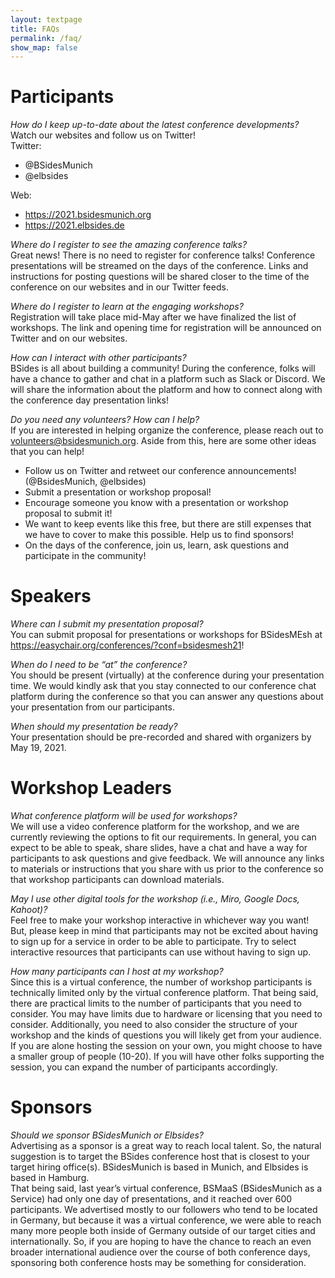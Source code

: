 ```yaml
---
layout: textpage
title: FAQs
permalink: /faq/
show_map: false
---
```


# Participants
*How do I keep up-to-date about the latest conference developments?*  
Watch our websites and follow us on Twitter!  
Twitter: 
 * @BSidesMunich
 * @elbsides

Web:
 * https://2021.bsidesmunich.org
 * https://2021.elbsides.de 

*Where do I register to see the amazing conference talks?*  
Great news! There is no need to register for conference talks! Conference presentations will be streamed on the days of the conference. Links and instructions for posting questions will be shared closer to the time of the conference on our websites and in our Twitter feeds.

*Where do I register to learn at the engaging workshops?*  
Registration will take place mid-May after we have finalized the list of workshops. The link and opening time for registration will be announced on Twitter and on our websites.

*How can I interact with other participants?*  
BSides is all about building a community! During the conference, folks will have a chance to gather and chat in a platform such as Slack or Discord. We will share the information about the platform and how to connect along with the conference day presentation links!

*Do you need any volunteers? How can I help?*  
If you are interested in helping organize the conference, please reach out to volunteers@bsidesmunich.org.  Aside from this, here are some other ideas that you can help!
 * Follow us on Twitter and retweet our conference announcements! (@BsidesMunich, @elbsides)
 * Submit a presentation or workshop proposal!
 * Encourage someone you know with a presentation or workshop proposal to submit it!
 * We want to keep events like this free, but there are still expenses that we have to cover to make this possible. Help us to find sponsors!
 * On the days of the conference, join us, learn, ask questions and participate in the community!

# Speakers

*Where can I submit my presentation proposal?*  
You can submit proposal for presentations or workshops for BSidesMEsh at https://easychair.org/conferences/?conf=bsidesmesh21!

*When do I need to be “at” the conference?*  
You should be present (virtually) at the conference during your presentation time. We would kindly ask that you stay connected to our conference chat platform during the conference so that you can answer any questions about your presentation from our participants.

*When should my presentation be ready?*  
Your presentation should be pre-recorded and shared with organizers by May 19, 2021.

# Workshop Leaders

*What conference platform will be used for workshops?*  
We will use a video conference platform for the workshop, and we are currently reviewing the options to fit our requirements. In general, you can expect to be able to speak, share slides, have a chat and have a way for participants to ask questions and give feedback. We will announce any links to materials or instructions that you share with us prior to the conference so that workshop participants can download materials.

*May I use other digital tools for the workshop (i.e., Miro, Google Docs, Kahoot)?*  
Feel free to make your workshop interactive in whichever way you want! But, please keep in mind that participants may not be excited about having to sign up for a service in order to be able to participate. Try to select interactive resources that participants can use without having to sign up.

*How many participants can I host at my workshop?*  
Since this is a virtual conference, the number of workshop participants is technically limited only by the virtual conference platform. That being said, there are practical limits to the number of participants that you need to consider. You may have limits due to hardware or licensing that you need to consider. Additionally, you need to also consider the structure of your workshop and the kinds of questions you will likely get from your audience. If you are alone hosting the session on your own, you might choose to have a smaller group of people (10-20). If you will have other folks supporting the session, you can expand the number of participants accordingly.

# Sponsors

*Should we sponsor BSidesMunich or Elbsides?*  
Advertising as a sponsor is a great way to reach local talent.
So, the natural suggestion is to target the BSides conference host that is closest to your target hiring office(s).
BSidesMunich is based in Munich, and Elbsides is based in Hamburg.  
That being said, last year’s virtual conference, BSMaaS (BSidesMunich as a Service) had only one day of presentations, and it reached over 600 participants.
We advertised mostly to our followers who tend to be located in Germany, but because it was a virtual conference, we were able to reach many more people both inside of Germany outside of our target cities and internationally.
So, if you are hoping to have the chance to reach an even broader international audience over the course of both conference days, sponsoring both conference hosts may be something for consideration.
